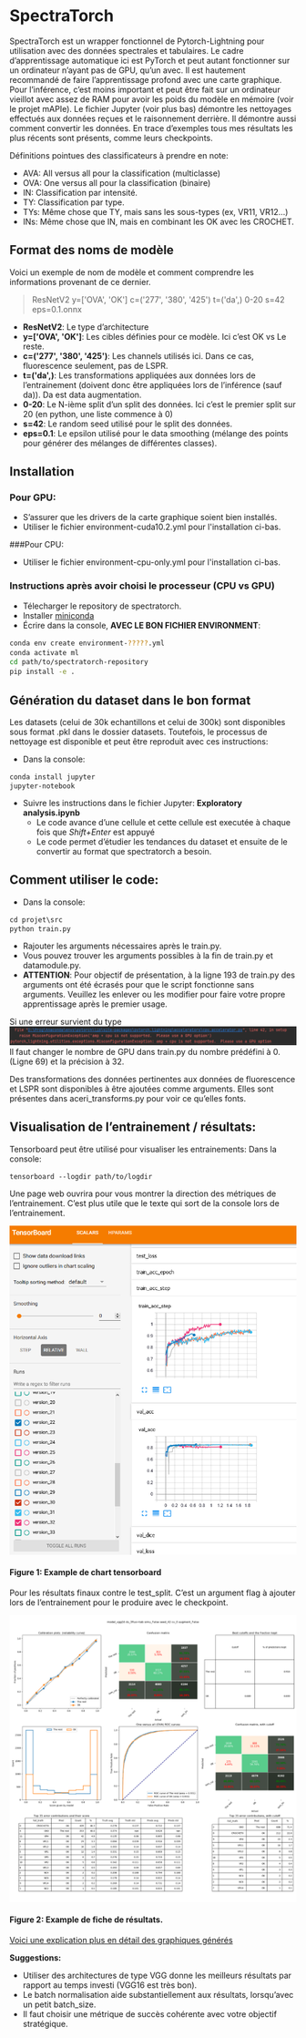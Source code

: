 # SpectraTorch

SpectraTorch est un wrapper  fonctionnel de Pytorch-Lightning pour utilisation avec des données spectrales et tabulaires. 
Le cadre d’apprentissage automatique ici est PyTorch et peut autant fonctionner sur un ordinateur n’ayant pas de GPU, qu’un avec.
Il est hautement recommandé de faire l’apprentissage profond avec une carte graphique. 
Pour l’inférence, c’est moins important et peut être fait sur un ordinateur vieillot avec assez de RAM pour avoir les 
poids du modèle en mémoire (voir le projet mAPIe).
Le fichier Jupyter (voir plus bas) démontre les nettoyages effectués aux données reçues et le raisonnement derrière. 
Il démontre aussi comment convertir les données.
En trace d’exemples tous mes résultats les plus récents sont présents, comme leurs checkpoints.

Définitions pointues des classificateurs à prendre en note:
- AVA: All versus all pour la classification (multiclasse)
- OVA: One versus all pour la classification (binaire)
- IN: Classification par intensité.
- TY: Classification par type.
- TYs: Même chose que TY, mais sans les sous-types (ex, VR11, VR12…)
- INs: Même chose que IN, mais en combinant les OK avec les CROCHET.

## Format des noms de modèle

Voici un exemple de nom de modèle et comment comprendre les informations provenant de ce dernier.
> ResNetV2 y=['OVA', 'OK'] c=('277', '380', '425') t=('da',) 0-20 s=42 eps=0.1.onnx
- **ResNetV2**: Le type d’architecture
- **y=['OVA', 'OK']**: Les cibles définies pour ce modèle. Ici c’est OK vs Le reste. 
- **c=('277', '380', '425')**: Les channels utilisés ici. Dans ce cas, fluorescence seulement, pas de LSPR.
- **t=('da',)**: Les transformations appliquées aux données lors de l’entrainement (doivent donc être appliquées lors de l’inférence (sauf da)). Da est data augmentation.
- **0-20**: Le N-ième split d’un split des données. Ici c’est le premier split sur 20 (en python, une liste commence à 0)
- **s=42**: Le random seed utilisé pour le split des données.
- **eps=0.1**: Le epsilon utilisé pour le data smoothing (mélange des points pour générer des mélanges de différentes classes).


## Installation

### Pour GPU:
- S’assurer que les drivers de la carte graphique soient bien installés.
- Utiliser le fichier environment-cuda10.2.yml pour l'installation ci-bas.

###Pour CPU:
- Utiliser le fichier environment-cpu-only.yml pour l'installation ci-bas.

### Instructions après avoir choisi le processeur (CPU vs GPU)
- Télecharger le repository de spectratorch.
- Installer [miniconda](https://docs.conda.io/en/latest/miniconda.html)
- Écrire dans la console, **AVEC LE BON FICHIER ENVIRONMENT**:
```bash
conda env create environment-?????.yml
conda activate ml
cd path/to/spectratorch-repository
pip install -e .
```

## Génération du dataset dans le bon format

Les datasets (celui de 30k echantillons et celui de 300k) sont disponibles sous format .pkl dans le dossier datasets.
Toutefois, le processus de nettoyage est disponible et peut être reproduit avec ces instructions:

- Dans la console:
```console
conda install jupyter
jupyter-notebook
```
- Suivre les instructions dans le fichier Jupyter: **Exploratory analysis.ipynb**
  - Le code avance d’une cellule et cette cellule est executée à chaque fois que *Shift+Enter* est appuyé
  - Le code permet d’étudier les tendances du dataset et ensuite de le convertir au format que spectratorch a besoin.

## Comment utiliser le code:

- Dans la console:  
```console
cd projet\src
python train.py
```
  - Rajouter les arguments nécessaires après le train.py. 
  - Vous pouvez trouver les arguments possibles à la fin de train.py et datamodule.py.
  - **ATTENTION**: Pour objectif de présentation, à la ligne 193 de train.py des arguments ont été écrasés pour que le script fonctionne sans arguments.
  Veuillez les enlever ou les modifier pour faire votre propre apprentissage après le premier usage.

Si une erreur survient du type ![](doc/images/gpu_error.png)
Il faut changer le nombre de GPU dans train.py du nombre prédéfini à 0. (Ligne 69) et la précision à 32.

Des transformations des données pertinentes aux données de fluorescence et LSPR sont disponibles à être ajoutées comme arguments. Elles sont présentes dans aceri_transforms.py pour voir ce qu’elles fonts.


## Visualisation de l’entrainement / résultats:

Tensorboard peut être utilisé pour visualiser les entrainements:
Dans la console:  
```console
tensorboard --logdir path/to/logdir
```

Une page web ouvrira pour vous montrer la direction des métriques de l’entrainement. 
C’est plus utile que le texte qui sort de la console lors de l’entrainement.

![](doc/images/tensorboard.png)
#### Figure 1: Example de chart tensorboard

Pour les résultats finaux contre le test_split. C’est un argument flag à ajouter lors de l’entrainement pour le produire avec le checkpoint.

![](doc/images/example_result.png)
#### Figure 2: Example de fiche de résultats.

[Voici une explication plus en détail des graphiques générés](doc/RESULTATS.md)

**Suggestions:**
- Utiliser des architectures de type VGG donne les meilleurs résultats par rapport au temps investi (VGG16 est très bon).
- Le batch normalisation aide substantiellement aux résultats, lorsqu’avec un petit batch_size.
- Il faut choisir une métrique de succès cohérente avec votre objectif stratégique.